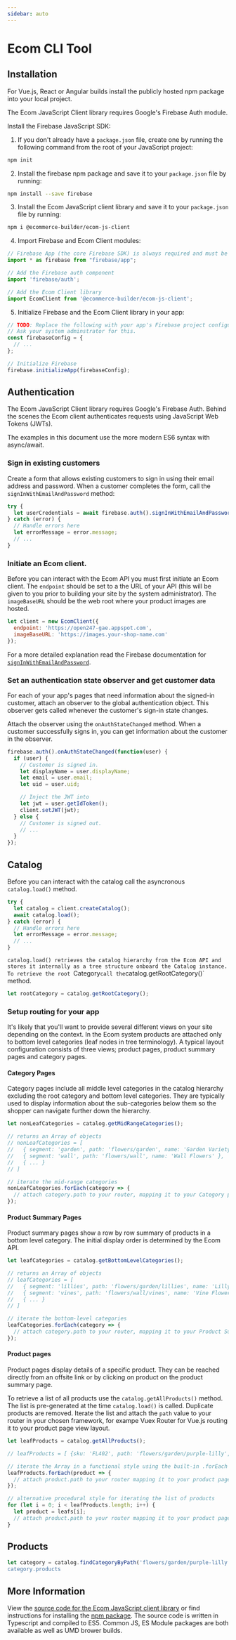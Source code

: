 ```yaml
---
sidebar: auto
---
```

# Ecom CLI Tool


## Installation

For Vue.js, React or Angular builds install the publicly hosted npm package into your local project.

The Ecom JavaScript Client library requires Google's Firebase Auth module.


Install the Firebase JavaScript SDK:


1. If you don't already have a `package.json` file, create one by running the following command from the root of your JavaScript project:

``` bash
npm init
```


2. Install the firebase npm package and save it to your `package.json` file by running:

``` bash
npm install --save firebase
```


3. Install the Ecom JavaScript client library and save it to your `package.json` file by running:

``` bash
npm i @ecommerce-builder/ecom-js-client
```


4. Import Firebase and Ecom Client modules:

``` javascript
// Firebase App (the core Firebase SDK) is always required and must be listed first
import * as firebase from "firebase/app";

// Add the Firebase auth component
import 'firebase/auth';

// Add the Ecom Client library
import EcomClient from '@ecommerce-builder/ecom-js-client';
```


5. Initialize Firebase and the Ecom Client library in your app:

``` javascript
// TODO: Replace the following with your app's Firebase project configuration.
// Ask your system adminstrator for this.
const firebaseConfig = {
  // ...
};

// Initialize Firebase
firebase.initializeApp(firebaseConfig);
```

## Authentication

The Ecom JavaScript Client library requires Google's Firebase Auth. Behind the scenes the Ecom client authenticates requests using JavaScript Web Tokens (JWTs).

The examples in this document use the more modern ES6 syntax with async/await.

###  Sign in existing customers
Create a form that allows existing customers to sign in using their email address and password. When a customer completes the form, call the `signInWithEmailAndPassword` method:

``` javascript
try {
  let userCredentials = await firebase.auth().signInWithEmailAndPassword(email, password);
} catch (error) {
  // Handle errors here
  let errorMessage = error.message;
  // ...
}
```


### Initiate an Ecom client.

Before you can interact with the Ecom API you must first initiate an Ecom client. The `endpoint` should be set to a the URL of your API (this will be given to you prior to building your site by the system administrator). The `imageBaseURL` should be the web root where your product images are hosted.


``` javascript
let client = new EcomClient({
  endpoint: 'https://open247-gae.appspot.com',
  imageBaseURL: 'https://images.your-shop-name.com'
});
```


For a more detailed explanation read the Firebase documentation for [`signInWithEmailAndPassword`](https://firebase.google.com/docs/reference/node/firebase.auth.Auth#sign-inwith-email-and-password).


### Set an authentication state observer and get customer data

For each of your app's pages that need information about the signed-in customer, attach an observer to the global authentication object. This observer gets called whenever the customer's sign-in state changes.

Attach the observer using the `onAuthStateChanged` method. When a customer successfully signs in, you can get information about the customer in the observer.


``` javascript
firebase.auth().onAuthStateChanged(function(user) {
  if (user) {
    // Customer is signed in.
    let displayName = user.displayName;
    let email = user.email;
    let uid = user.uid;

    // Inject the JWT into
    let jwt = user.getIdToken();
    client.setJWT(jwt);
  } else {
    // Customer is signed out.
    // ...
  }
});
```

## Catalog

Before you can interact with the catalog call the asyncronous `catalog.load()` method.


``` javascript
try {
  let catalog = client.createCatalog();
  await catalog.load();
} catch (error) {
  // Handle errors here
  let errorMessage = error.message;
  // ...
}
```

`catalog.load() retrieves the catalog hierarchy from the Ecom API and stores it internally as a tree structure onboard the Catalog instance. To retrieve the root `Category` call the `catalog.getRootCategory()` method.


``` javascript
let rootCategory = catalog.getRootCategory();
```

### Setup routing for your app

It's likely that you'll want to provide several different views on your site depending on the context. In the Ecom system products are attached only to bottom level categories (leaf nodes in tree terminology). A typical layout configuration consists of three views; product pages, product summary pages and category pages.


#### Category Pages

Category pages include all middle level categories in the catalog hierarchy excluding the root category and bottom level categories. They are typically used to display information about the sub-categories below them so the shopper can navigate further down the hierarchy.


``` javascript
let nonLeafCategories = catalog.getMidRangeCategories();

// returns an Array of objects
// nonLeafCategories = [
//   { segment: 'garden', path: 'flowers/garden', name: 'Garden Variety Flower' },
//   { segment: 'wall', path: 'flowers/wall', name: 'Wall Flowers' },
//   { ... }
// ]

// iterate the mid-range categories
nonLeafCategories.forEach(category => {
  // attach category.path to your router, mapping it to your Category page view
});
```


#### Product Summary Pages

Product summary pages show a row by row summary of products in a bottom level category. The initial display order is determined by the Ecom API.


``` javascript
let leafCategories = catalog.getBottomLevelCategories();

// returns an Array of objects
// leafCategories = [
//   { segment: 'lillies', path: 'flowers/garden/lillies', name: 'Lilly Flower' },
//   { segment: 'vines', path: 'flowers/wall/vines', name: 'Vine Flowers' },
//   { ... }
// ]

// iterate the bottom-level categories
leafCategories.forEach(category => {
  // attach category.path to your router, mapping it to your Product Summary page view
});
```


#### Product pages

Product pages display details of a specific product. They can be reached directly from an offsite link or by clicking on product on the product summary page.

To retrieve a list of all products use the `catalog.getAllProducts()` method. The list is pre-generated at the time `catalog.load()` is called. Duplicate products are removed. Iterate the list and attach the `path` value to your router in your chosen framework, for exampe Vuex Router for Vue.js routing it to your product page view layout.


``` javascript
let leafProducts = catalog.getAllProducts();

// leafProducts = [ {sku: 'FL402', path: 'flowers/garden/purple-lilly', name: 'Lilly flower'}, { ... } ]

// iterate the Array in a functional style using the built-in .forEach method
leafProducts.forEach(product => {
  // attach product.path to your router mapping it to your product page view
});

// alternative procedural style for iterating the list of products
for (let i = 0; i < leafProducts.length; i++) {
  let product = leafs[i];
  // attach product.path to your router mapping it to your product page view
}

```


## Products

``` javascript
let category = catalog.findCategoryByPath('flowers/garden/purple-lilly')`
category.products


```

## More Information

View the [source code for the Ecom JavaScript client library](https://github.com/ecommerce-builder/ecom-js-client) or find instructions for installing the [npm package](https://www.npmjs.com/package/@ecommerce-builder/ecom-js-client). The source code is written in Typescript and compiled to ES5. Common JS, ES Module packages are both available as well as UMD brower builds.
